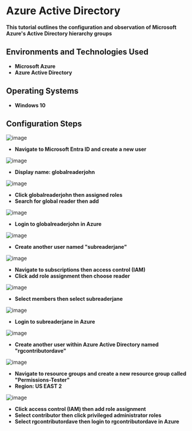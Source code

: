 <h1>Azure Active Directory</h1>
<b>This tutorial outlines the configuration and observation of Microsoft Azure's Active Directory hierarchy groups</b>

<h2>Environments and Technologies Used</h2>

- <b>Microsoft Azure</b> 
- <b>Azure Active Directory</b>

<h2>Operating Systems</h2>

- <b>Windows 10</b>


<h2>Configuration Steps</h2>

![image](https://github.com/user-attachments/assets/ce1f1471-35ca-455a-8cb6-e315d20125c8)
- <b>Navigate to Microsoft Entra ID and create a new user</b>

![image](https://github.com/user-attachments/assets/9cf6d06b-fda4-4005-be21-44aa2bffc441)
- <b>Display name: globalreaderjohn</b>

![image](https://github.com/user-attachments/assets/383d78d4-5b5d-4c04-86f5-ec082247dc54)
- <b>Click globalreaderjohn then assigned roles</b>
- <b>Search for global reader then add</b>

![image](https://github.com/user-attachments/assets/fc334a17-4056-4f13-9e1f-a27ba37154f8)
- <b>Login to globalreaderjohn in Azure</b>

![image](https://github.com/user-attachments/assets/de9c9860-60f2-4c47-981f-6c66c98a2d66)
- <b>Create another user named "subreaderjane"</b>

![image](https://github.com/user-attachments/assets/3bdc915c-1df9-44ed-998c-7cd1e357a9c7)
- <b>Navigate to subscriptions then access control (IAM)</b>
- <b>Click add role assignment then choose reader</b>

![image](https://github.com/user-attachments/assets/55fcc089-c40f-4ae6-95db-358ca0aa69e1)
- <b>Select members then select subreaderjane</b>

![image](https://github.com/user-attachments/assets/5e4f86b5-ae71-4ccf-8704-144e7f153162)
- <b>Login to subreaderjane in Azure</b>

![image](https://github.com/user-attachments/assets/bd9a2e9e-d917-4838-9eec-7d5eb4237618)
- <b>Create another user within Azure Active Directory named "rgcontributordave"</b>

![image](https://github.com/user-attachments/assets/e94149fd-128e-4814-a496-d2a96e00937c)
- <b>Navigate to resource groups and create a new resource group called "Permissions-Tester"</b>
- <b>Region: US EAST 2</b>

![image](https://github.com/user-attachments/assets/38739648-7659-49b6-ab58-59732d572db8)
- <b>Click access control (IAM) then add role assignment</b>
- <b>Select contributor then click privileged administrator roles</b>
- <b>Select rgcontributordave then login to rgcontributordave in Azure</b>

